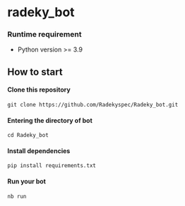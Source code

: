 # radeky_bot

### Runtime requirement
- Python version >= 3.9

## How to start

#### Clone this repository

```shell
git clone https://github.com/Radekyspec/Radeky_bot.git
```

#### Entering the directory of bot 

```shell
cd Radeky_bot
```

#### Install dependencies

```shell
pip install requirements.txt
```

#### Run your bot

```shell
nb run
```
